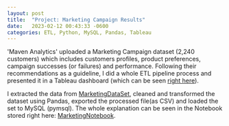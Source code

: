 ```yaml
---
layout: post
title:  "Project: Marketing Campaign Results"
date:   2023-02-12 00:43:33 -0600
categories: ETL, Python, MySQL, Pandas, Tableau
---
```



'Maven Analytics' uploaded a Marketing Campaign dataset (2,240 customers) which includes customers profiles, product preferences, campaign successes (or failures) and performance. Following their recommendations as a guideline, I did a whole ETL pipeline process and presented it in a Tableau dashboard (which can be seen [right here]). 

I extracted the data from [MarketingDataSet], cleaned and transformed the dataset using Pandas, exported the processed file(as CSV) and loaded the set to MySQL (pymsql). The whole explanation can be seen in the Notebook stored right here: [MarketingNotebook].

[MarketingDataSet]: https://maven-datasets.s3.amazonaws.com/Marketing+Campaigns/Marketing+Data.zip
[right here]: https://public.tableau.com/app/profile/manuel.romo.de.vivar/viz/MarketingCampaignResuts/Dashboard1
[MarketingNotebook]: https://github.com/dafhorz/MarketingCampaignResults

